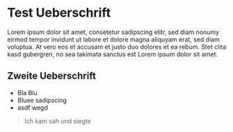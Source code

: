 # Test Ueberschrift
Lorem ipsum dolor sit amet, consetetur sadipscing elitr, sed diam nonumy eirmod tempor invidunt ut labore et dolore magna aliquyam erat, sed diam voluptua. At vero eos et accusam et justo duo dolores et ea rebum. Stet clita kasd gubergren, no sea takimata sanctus est Lorem ipsum dolor sit amet.
## Zweite Ueberschrift
* Bla Blu
* Bluee sadipscing
* asdf wegd
> Ich kam sah
> und siegte
